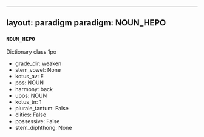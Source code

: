 
---
layout: paradigm
paradigm: NOUN_HEPO
---
### ` NOUN_HEPO `

Dictionary class 1po
* grade_dir: weaken
* stem_vowel: None
* kotus_av: E
* pos: NOUN
* harmony: back
* upos: NOUN
* kotus_tn: 1
* plurale_tantum: False
* clitics: False
* possessive: False
* stem_diphthong: None
